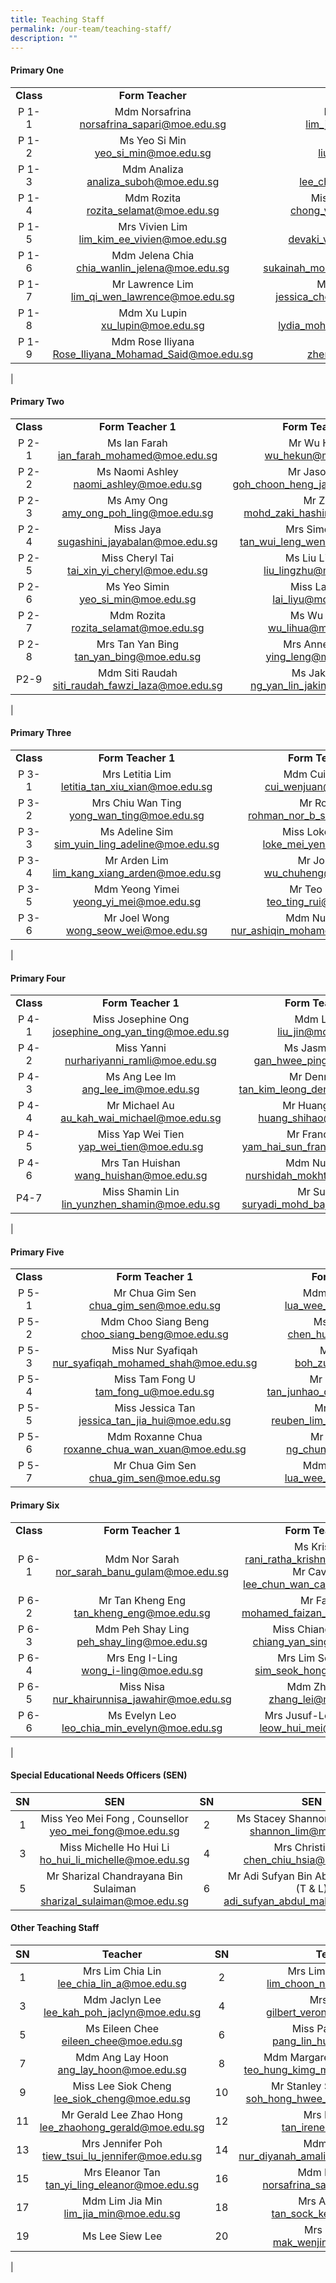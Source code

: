 ```yaml
---
title: Teaching Staff
permalink: /our-team/teaching-staff/
description: ""
---
```

#### Primary One

||||
|:---:|:---:|:---:|
| **Class** | **Form Teacher** | **Form Teacher** |
| P 1-1 | Mdm Norsafrina <br> [norsafrina_sapari@moe.edu.sg](mailto:norsafrina_sapari@moe.edu.sg)  | Mdm Lim Jia Min <br>  [lim_jia_min@moe.edu.sg](mailto:lim_jia_min@moe.edu.sg)  |
| P 1-2 | Ms Yeo Si Min<br>  [yeo_si_min@moe.edu.sg](mailto:yeo_si_min@moe.edu.sg)  | Mdm Liu Jin <br>  [liu_jin@moe.edu.sg](mailto:liu_jin@moe.edu.sg)  |
| P 1-3 |   Mdm Analiza <br> [analiza_suboh@moe.edu.sg](mailto:analiza_suboh@moe.edu.sg)  | Mrs Lim Chia Lin <br> [lee_chia_lin_a@moe.edu.sg](mailto:lee_chia_lin_a@moe.edu.sg)   |
| P 1-4 | Mdm Rozita<br>  [rozita_selamat@moe.edu.sg](mailto:rozita_selamat@moe.edu.sg)  | Miss Chong Yuan Ping <br>[chong_yuan_ping@moe.edu.sg](mailto:chong_yuan_ping@moe.edu.sg)  |
| P 1-5 |   Mrs Vivien Lim <br> [lim_kim_ee_vivien@moe.edu.sg](mailto:lim_kim_ee_vivien@moe.edu.sg)  |   Miss Devaki <br> [devaki_vindinnada@moe.edu.sg](mailto:devaki_vindinnada@moe.edu.sg)  |
|  P 1-6  | Mdm Jelena Chia <br> [chia_wanlin_jelena@moe.edu.sg](mailto:chia_wanlin_jelena@moe.edu.sg)  | Ms Sukainah <br> [sukainah_mohamed_mohsen@moe.edu.sg](mailto:sukainah_mohamed_mohsen@moe.edu.sg)  |
|  P 1-7  | Mr Lawrence Lim <br> [lim_qi_wen_lawrence@moe.edu.sg](mailto:lim_qi_wen_lawrence@moe.edu.sg) | Miss Jessica Cheah <br>[jessica_cheah_jeay_sye@moe.edu.sg](mailto:jessica_cheah_jeay_sye@moe.edu.sg)   |
| P 1-8 | Mdm Xu Lupin <br> [xu_lupin@moe.edu.sg](mailto:xu_lupin@moe.edu.sg)   | Mdm Lydia <br> [lydia_mohamed_yacob@moe.edu.sg](mailto:lydia_mohamed_yacob@moe.edu.sg)  |
| P 1-9 | Mdm Rose Iliyana <br> [Rose_Iliyana_Mohamad_Said@moe.edu.sg](mailto:Rose_Iliyana_Mohamad_Said@moe.edu.sg)   |  Mdm Zheng Hui <br> [zheng_hui@moe.edu.sg](mailto:zheng_hui@moe.edu.sg)  |
|

#### Primary Two

||||
|:---:|:---:|:---:|
| **Class** | **Form Teacher 1** | **Form Teacher 2** |
| P 2-1 | Ms Ian Farah <br> [ian_farah_mohamed@moe.edu.sg](mailto:ian_farah_mohamed@moe.edu.sg)  | Mr Wu Hekun <br> [wu_hekun@moe.edu.sg](mailto:wu_hekun@moe.edu.sg)  |
| P 2-2 | Ms Naomi Ashley <br> [naomi_ashley@moe.edu.sg](mailto:naomi_ashley@moe.edu.sg)  | Mr Jason Goh <br> [ goh_choon_heng_jason@moe.edu.sg](mailto:goh_choon_heng_jason@moe.edu.sg)    |
| P 2-3 |   Ms Amy Ong <br>  [amy_ong_poh_ling@moe.edu.sg](mailto:amy_ong_poh_ling@moe.edu.sg)  | Mr Zaki<br> [mohd_zaki_hashim@moe.edu.sg](mailto:mohd_zaki_hashim@moe.edu.sg)  |
| P 2-4 | Miss Jaya <br> [sugashini_jayabalan@moe.edu.sg](mailto:sugashini_jayabalan@moe.edu.sg)   | Mrs Simon Foo <br>  [tan_wui_leng_wendy@moe.edu.sg](mailto:tan_wui_leng_wendy@moe.edu.sg)  |
| P 2-5 | Miss Cheryl Tai <br> [tai_xin_yi_cheryl@moe.edu.sg](mailto:tai_xin_yi_cheryl@moe.edu.sg) | Ms Liu Lingzhu  <br> [liu_lingzhu@moe.edu.sg](mailto:liu_lingzhu@moe.edu.sg)  |
| P 2-6  |  Ms Yeo Simin <br>  [yeo_si_min@moe.edu.sg](mailto:yeo_si_min@moe.edu.sg) | Miss Lai Liyu <br>  [lai_liyu@moe.edu.sg](mailto:lai_liyu@moe.edu.sg)  |
| P 2-7 | Mdm Rozita<br>  [rozita_selamat@moe.edu.sg](mailto:rozita_selamat@moe.edu.sg)   | Ms Wu Lihua  <br> [wu_lihua@moe.edu.sg](mailto:wu_lihua@moe.edu.sg)  |
| P 2-8 | Mrs Tan Yan Bing <br> [tan_yan_bing@moe.edu.sg](mailto:tan_yan_bing@moe.edu.sg)   | Mrs Anne Wong  <br> [ying_leng@moe.edu.sg](mailto:ying_leng@moe.edu.sg)  |
| P2-9  | Mdm Siti Raudah<br>  [siti_raudah_fawzi_laza@moe.edu.sg](mailto:siti_raudah_fawzi_laza@moe.edu.sg) |   Ms Jakin Ng   <br>[ng_yan_lin_jakin@moe.edu.sg](mailto:ng_yan_lin_jakin@moe.edu.sg) |
|

#### Primary Three

||||
|:---:|:---:|:---:|
| **Class** | **Form Teacher 1** | **Form Teacher 2** |
| P 3-1  | Mrs Letitia Lim <br> [letitia_tan_xiu_xian@moe.edu.sg](mailto:letitia_tan_xiu_xian@moe.edu.sg)  | Mdm Cui Wenjuan <br> [cui_wenjuan@moe.edu.sg](mailto:cui_wenjuan@moe.edu.sg) |
| P 3-2 | Mrs Chiu Wan Ting <br> [yong_wan_ting@moe.edu.sg](mailto:yong_wan_ting@moe.edu.sg) | Mr Rohman <br> [rohman_nor_b_suib@moe.edu.sg](mailto:rohman_nor_b_suib@moe.edu.sg) |
| P 3-3 | Ms Adeline Sim <br> [sim_yuin_ling_adeline@moe.edu.sg](mailto:sim_yuin_ling_adeline@moe.edu.sg)   | Miss Loke Mei Yen <br>  [loke_mei_yen@moe.edu.sg](mailto:loke_mei_yen@moe.edu.sg)    |
| P 3-4 | Mr Arden Lim <br> [lim_kang_xiang_arden@moe.edu.sg](mailto:lim_kang_xiang_arden@moe.edu.sg) | Mr John Wu <br> [wu_chuheng@moe.edu.sg](mailto:wu_chuheng@moe.edu.sg) |
| P 3-5 | Mdm Yeong Yimei <br> [yeong_yi_mei@moe.edu.sg](mailto:yeong_yi_mei@moe.edu.sg) | Mr Teo Ting Rui <br> [teo_ting_rui@moe.edu.sg](mailto:teo_ting_rui@moe.edu.sg) |
| P 3-6 | Mr Joel Wong <br> [wong_seow_wei@moe.edu.sg](mailto:wong_seow_wei@moe.edu.sg)   | Mdm Nur Ashiqin <br>  [nur_ashiqin_mohamed_sall@moe.edu.sg](mailto:nur_ashiqin_mohamed_sall@moe.edu.sg) |
|

#### Primary Four

||||
|:---:|:---:|:---:|
| **Class** | **Form Teacher 1** | **Form Teacher 2** |
| P 4-1 | Miss Josephine Ong <br> [josephine_ong_yan_ting@moe.edu.sg](mailto:josephine_ong_yan_ting@moe.edu.sg)  | Mdm Liu Jin  <br>[liu_jin@moe.edu.sg](mailto:liu_jin@moe.edu.sg)  |
| P 4-2 | Miss Yanni <br> [nurhariyanni_ramli@moe.edu.sg](mailto:nurhariyanni_ramli@moe.edu.sg)  | Ms Jasmine Gan <br> [gan_hwee_ping@moe.edu.sg](mailto:gan_hwee_ping@moe.edu.sg)  |
| P 4-3 |  Ms Ang Lee Im <br> [ang_lee_im@moe.edu.sg](mailto:ang_lee_im@moe.edu.sg)  |  Mr Dennis Tan <br> [tan_kim_leong_dennis@moe.edu.sg](mailto:tan_kim_leong_dennis@moe.edu.sg)  |
|  P 4-4 | Mr Michael Au <br> [au_kah_wai_michael@moe.edu.sg](mailto:au_kah_wai_michael@moe.edu.sg) |    Mr Huang Shihao <br> [huang_shihao@moe.edu.sg](mailto:huang_shihao@moe.edu.sg)  |
|  P 4-5  | Miss Yap Wei Tien <br> [yap_wei_tien@moe.edu.sg](mailto:yap_wei_tien@moe.edu.sg)  | Mr Francis Yam <br> [yam_hai_sun_francis@moe.edu.sg](mailto:yam_hai_sun_francis@moe.edu.sg)  |
| P 4-6 | Mrs Tan Huishan <br> [wang_huishan@moe.edu.sg](mailto:wang_huishan@moe.edu.sg)  | Mdm Nurshidah  <br> [nurshidah_mokhtar@moe.edu.sg](mailto:nurshidah_mokhtar@moe.edu.sg)  |
|  P4-7 | Miss Shamin Lin <br>  [lin_yunzhen_shamin@moe.edu.sg](mailto:lin_yunzhen_shamin@moe.edu.sg) |   Mr Suryadi <br> [suryadi_mohd_bajuri@moe.edu.sg](mailto:suryadi_mohd_bajuri@moe.edu.sg) |
| 

#### Primary Five

||||
|:---:|:---:|:---:|
| **Class** | **Form Teacher 1** | **Form Teacher 2** |
| P 5-1 | Mr Chua Gim Sen <br>  [chua_gim_sen@moe.edu.sg](mailto:chua_gim_sen@moe.edu.sg)  | Mdm Lua Wee Suan <br> [lua_wee_suan@moe.edu.sg](mailto:lua_wee_suan@moe.edu.sg)  |
| P 5-2 | Mdm Choo Siang Beng <br> [choo_siang_beng@moe.edu.sg](mailto:choo_siang_beng@moe.edu.sg)  | Ms Tan Hui Min <br> [chen_huimin@moe.edu.sg](mailto:chen_huimin@moe.edu.sg)  |
|  P 5-3  | Miss Nur Syafiqah <br>  [nur_syafiqah_mohamed_shah@moe.edu.sg](mailto:nur_syafiqah_mohamed_shah@moe.edu.sg)   | Mr Boh Zuze <br>[boh_zuze@moe.edu.sg](mailto:boh_zuze@moe.edu.sg)   |
|  P 5-4  |   Miss Tam Fong U <br> [tam_fong_u@moe.edu.sg](mailto:tam_fong_u@moe.edu.sg)  | Mr Desmond Tan <br> [tan_junhao_desmond@moe.edu.sg](mailto:tan_junhao_desmond@moe.edu.sg)   |
| P 5-5 | Miss Jessica Tan <br> [jessica_tan_jia_hui@moe.edu.sg](mailto:jessica_tan_jia_hui@moe.edu.sg)   | Mr Reuben Lim <br>   [reuben_lim_sin_hua@moe.edu.sg](mailto:reuben_lim_sin_hua@moe.edu.sg)  |
| P 5-6 |  Mdm Roxanne Chua <br> [roxanne_chua_wan_xuan@moe.edu.sg](mailto:roxanne_chua_wan_xuan@moe.edu.sg)  | Mr Ng Chun Hao <br>  [ng_chun_hao@moe.edu.sg](mailto:ng_chun_hao@moe.edu.sg) |
| P 5-7 | Mr Chua Gim Sen <br>  [chua_gim_sen@moe.edu.sg](mailto:chua_gim_sen@moe.edu.sg)  | Mdm Lua Wee Suan <br> [lua_wee_suan@moe.edu.sg](mailto:lua_wee_suan@moe.edu.sg)  || 

#### Primary Six

||||
|:---:|:---:|:---:|
| **Class** | **Form Teacher 1** | **Form Teacher 2** |
| P 6-1 | Mdm Nor Sarah <br>  [nor_sarah_banu_gulam@moe.edu.sg](mailto:nor_sarah_banu_gulam@moe.edu.sg)  | Ms Krishnan <br> [rani_ratha_krishnan@moe.edu.sg](mailto:rani_ratha_krishnan@moe.edu.sg) <br> Mr Cavin Lee <br> [lee_chun_wan_cavin@moe.edu.sg](mailto:lee_chun_wan_cavin@moe.edu.sg)  |
|  P 6-2  | Mr Tan Kheng Eng <br>  [tan_kheng_eng@moe.edu.sg](mailto:tan_kheng_eng@moe.edu.sg)   | Mr Faizan <br> [mohamed_faizan_juli@moe.edu.sg](mailto:mohamed_faizan_juli@moe.edu.sg)  |
| P 6-3 | Mdm Peh Shay Ling <br>  [peh_shay_ling@moe.edu.sg](mailto:peh_shay_ling@moe.edu.sg)  | Miss Chiang Yan Sing <br>[chiang_yan_sing@moe.edu.sg](mailto:chiang_yan_sing@moe.edu.sg)  |
| P 6-4 | Mrs Eng I-Ling <br> [wong_i-ling@moe.edu.sg](mailto:wong_i-ling@moe.edu.sg)  | Mrs Lim Seok Hong <br> [sim_seok_hong@moe.edu.sg](mailto:sim_seok_hong@moe.edu.sg) |
|  P 6-5 | Miss Nisa <br> [nur_khairunnisa_jawahir@moe.edu.sg](mailto:nur_khairunnisa_jawahir@moe.edu.sg)   | Mdm Zhang Lei <br>  [zhang_lei@moe.edu.sg](mailto:zhang_lei@moe.edu.sg)  |
| P 6-6 |   Ms Evelyn Leo <br> [leo_chia_min_evelyn@moe.edu.sg](mailto:leo_chia_min_evelyn@moe.edu.sg)  | Mrs Jusuf-Leow Hui Mei <br>  [leow_hui_mei@moe.edu.sg](mailto:leow_hui_mei@moe.edu.sg) |
|

#### Special Educational Needs Officers (SEN)

| SN | SEN  | SN | SEN |
|:---:|:---:|:---:|:---:|
| 1 | Miss Yeo Mei Fong ,  Counsellor <br> [yeo_mei_fong@moe.edu.sg](mailto:yeo_mei_fong@moe.edu.sg) | 2 | Ms Stacey Shannon Lim Pei Fen  <br> [shannon_lim@moe.edu.sg](mailto:shannon_lim@moe.edu.sg)  |
| 3 | Miss Michelle Ho Hui Li <br>   [ho_hui_li_michelle@moe.edu.sg](mailto:ho_hui_li_michelle@moe.edu.sg)  | 4 | Mrs Christine Er  <br> [chen_chiu_hsia@moe.edu.sg](mailto:chen_chiu_hsia@moe.edu.sg)  |
| 5 | Mr Sharizal Chandrayana Bin Sulaiman <br> [sharizal_sulaiman@moe.edu.sg](mailto:sharizal_sulaiman@moe.edu.sg)  | 6 | Mr Adi Sufyan Bin Abdul Malik, AED (T & L) <br>  [adi_sufyan_abdul_malik@moe.edu.sg](mailto:adi_sufyan_abdul_malik@moe.edu.sg) |

#### Other Teaching Staff

| SN | Teacher  | SN  | Teacher |
|:---:|:---:|:---:|:---:|
| 1 | Mrs Lim Chia Lin <br>  [lee_chia_lin_a@moe.edu.sg](mailto:lee_chia_lin_a@moe.edu.sg)  | 2 | Mrs Lim Choon Num <br> [lim_choon_num@moe.edu.sg](mailto:lim_choon_num@moe.edu.sg)  |
|  3 | Mdm Jaclyn Lee <br>  [lee_kah_poh_jaclyn@moe.edu.sg](mailto:lee_kah_poh_jaclyn@moe.edu.sg)   |  4 | Mrs Gilbert <br> [gilbert_veronica@moe.edu.sg](mailto:gilbert_veronica@moe.edu.sg)  |
| 5 | Ms Eileen Chee <br> [eileen_chee@moe.edu.sg](mailto:eileen_chee@moe.edu.sg)  | 6 | Miss Pang Lin Hua <br> [pang_lin_hua@moe.edu.sg](mailto:pang_lin_hua@moe.edu.sg)  |
| 7 | Mdm Ang Lay Hoon <br> [ang_lay_hoon@moe.edu.sg](mailto:ang_lay_hoon@moe.edu.sg)   |  8 |  Mdm Margaret Teo Hung Kimg <br> [teo_hung_kimg_margaret@moe.edu.sg](mailto:teo_hung_kimg_margaret@moe.edu.sg)  |
| 9  | Miss Lee Siok Cheng <br> [lee_siok_cheng@moe.edu.sg](mailto:lee_siok_cheng@moe.edu.sg)  |  10 | Mr Stanley Soh Hong Hwee <br> [soh_hong_hwee_stanley@moe.edu.sg](mailto:soh_hong_hwee_stanley@moe.edu.sg)   |
| 11  | Mr Gerald Lee Zhao Hong <br> [lee_zhaohong_gerald@moe.edu.sg](mailto:lee_zhaohong_gerald@moe.edu.sg)  | 12 | Mrs Irene Tan <br>  [tan_irene@moe.edu.sg](mailto:tan_irene@moe.edu.sg) |
| 13 | Mrs Jennifer Poh <br> [tiew_tsui_lu_jennifer@moe.edu.sg](mailto:tiew_tsui_lu_jennifer@moe.edu.sg)  | 14  | Mdm Diyanah <br> [nur_diyanah_amalina_abdul@moe.edu.sg](mailto:nur_diyanah_amalina_abdul@moe.edu.sg)  |
|  15 | Mrs Eleanor Tan <br> [tan_yi_ling_eleanor@moe.edu.sg](mailto:tan_yi_ling_eleanor@moe.edu.sg)  |  16 | Mdm Norsafrina <br> [norsafrina_sapari@moe.edu.sg](mailto:norsafrina_sapari@moe.edu.sg) |
|  17 | Mdm Lim Jia Min <br> [lim_jia_min@moe.edu.sg](mailto:lim_jia_min@moe.edu.sg) |  18 | Mrs Ashley Mak <br> [tan_sock_kee@moe.edu.sg](mailto:tan_sock_kee@moe.edu.sg)   |
|  19  | Ms Lee Siew Lee   |  20 | Mrs Kelly Lim <br> [mak_wenjing@moe.edu.sg](mailto:mak_wenjing@moe.edu.sg)   |
|